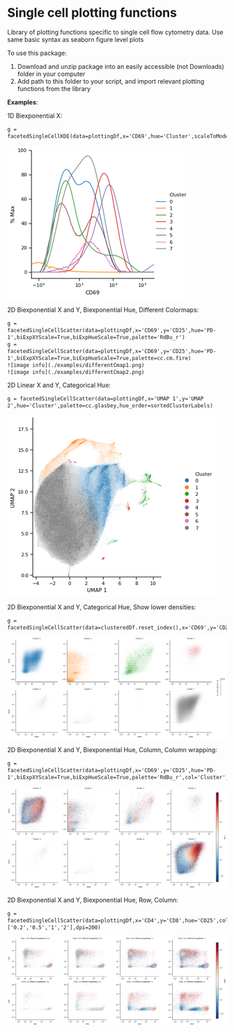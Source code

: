 # Single cell plotting functions 
Library of plotting functions specific to single cell flow cytometry data. Use same basic syntax as seaborn figure level plots

To use this package:
1. Download and unzip package into an easily accessible (not Downloads) folder in your computer
2. Add path to this folder to your script, and import relevant plotting functions from the library

**Examples**:  
  
1D Biexponential X: 
``` 
g = facetedSingleCellKDE(data=plottingDf,x='CD69',hue='Cluster',scaleToMode=True,smooth_res=80)   
``` 
![image info](./examples/1D-numericXYExample.png)

2D Biexponential X and Y, Biexponential Hue, Different Colormaps:  
``` 
g = facetedSingleCellScatter(data=plottingDf,x='CD69',y='CD25',hue='PD-1',biExpXYScale=True,biExpHueScale=True,palette='RdBu_r')  
g = facetedSingleCellScatter(data=plottingDf,x='CD69',y='CD25',hue='PD-1',biExpXYScale=True,biExpHueScale=True,palette=cc.cm.fire)  
![image info](./examples/differentCmap1.png)  
![image info](./examples/differentCmap2.png)
```

2D Linear X and Y, Categorical Hue:  
``` 
g = facetedSingleCellScatter(data=plottingDf,x='UMAP 1',y='UMAP 2',hue='Cluster',palette=cc.glasbey,hue_order=sortedClusterLabels)  
``` 
![image info](./examples/linXY_CatHue.png)

2D Biexponential X and Y, Categorical Hue, Show lower densities:  
``` 
g = facetedSingleCellScatter(data=clusteredDf.reset_index(),x='CD69',y='CD25',hue='Cluster',biExpXYScale=True,col='Cluster',col_wrap=4,col_order=sortedClusterLabels,hue_order=sortedClusterLabels,spread_threshold=0.5)  
``` 
![image info](./examples/numericXYExample.png)

2D Biexponential X and Y, Biexponential Hue, Column, Column wrapping:  
``` 
g = facetedSingleCellScatter(data=plottingDf,x='CD69',y='CD25',hue='PD-1',biExpXYScale=True,biExpHueScale=True,palette='RdBu_r',col='Cluster',col_wrap=4,col_order=sortedClusterLabels)  
``` 
![image info](./examples/2D-numericXYHueExample.png)

2D Biexponential X and Y, Biexponential Hue, Row, Column:  
``` 
g = facetedSingleCellScatter(data=plottingDf,x='CD4',y='CD8',hue='CD25',col='EffectorTargetRatio',row='Time',palette='RdBu_r',biExpXYScale=True,biExpHueScale=True,col_order=['0.2','0.5','1','2'],dpi=200)  
``` 
![image info](./examples/rowcolExample.png)
